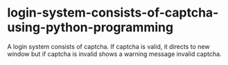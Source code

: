 # login-system-consists-of-captcha-using-python-programming
A login system consists of captcha. If captcha is valid, it directs to new window but if captcha is invalid shows a warning message invalid captcha.
